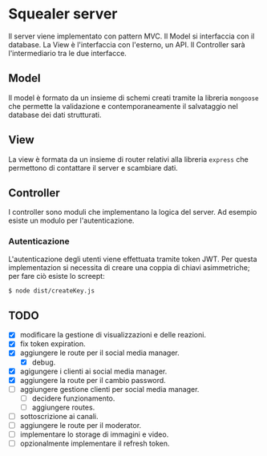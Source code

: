 # Squealer server
Il server viene implementato con pattern MVC. Il Model si interfaccia con il database. La View è l'interfaccia con l'esterno, un API. Il Controller sarà l'intermediario tra le due interfacce.

## Model
Il model è formato da un insieme di schemi creati tramite la libreria `mongoose` che permette la validazione e contemporaneamente il salvataggio nel database dei dati strutturati.

## View
La view è formata da un insieme di router relativi alla libreria `express` che permettono di contattare il server e scambiare dati.

## Controller
I controller sono moduli che implementano la logica del server. Ad esempio esiste un modulo per l'autenticazione.

### Autenticazione
L'autenticazione degli utenti viene effettuata tramite token JWT.
Per questa implementazion si necessita di creare una coppia di chiavi asimmetriche; per fare ciò esiste lo screept:
```bash
$ node dist/createKey.js
```

## TODO
- [X] modificare la gestione di visualizzazioni e delle reazioni.
- [X] fix token expiration.
- [X] aggiungere le route per il social media manager.
    - [X] debug.
- [X] agigungere i clienti ai social media manager.
- [X] aggiungere la route per il cambio password.
- [ ] aggiungere gestione clienti per social media manager.
    - [ ] decidere funzionamento.
    - [ ] aggiungere routes.
- [ ] sottoscrizione ai canali.
- [ ] aggiungere le route per il moderator.
- [ ] implementare lo storage di immagini e video.
- [ ] opzionalmente implementare il refresh token.

